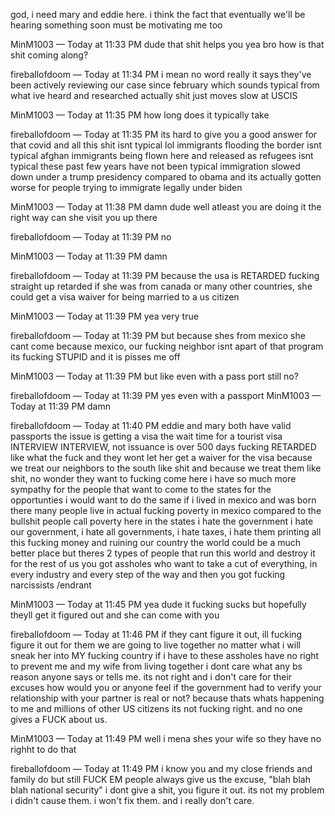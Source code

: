 god, i need mary and eddie here. i think the fact that eventually we'll be hearing something soon must be motivating me too

MinM1003 — Today at 11:33 PM
dude that shit helps you
yea bro how is that shit coming along?

fireballofdoom — Today at 11:34 PM
i mean no word really
it says they've been actively reviewing our case since february
which sounds typical from what ive heard and researched actually
shit just moves slow at USCIS

MinM1003 — Today at 11:35 PM
how long does it typically take

fireballofdoom — Today at 11:35 PM
its hard to give you a good answer for that
covid and all this shit isnt typical lol
immigrants flooding the border isnt typical
afghan immigrants being flown here and released as refugees isnt typical
these past few years have not been typical
immigration slowed down under a trump presidency compared to obama and its actually gotten worse for people trying to immigrate legally under biden 

MinM1003 — Today at 11:38 PM
damn dude well atleast you are doing it the right way
can she visit you up there

fireballofdoom — Today at 11:39 PM
no

MinM1003 — Today at 11:39 PM
damn

fireballofdoom — Today at 11:39 PM
because the usa is RETARDED
fucking straight up retarded
if she was from canada or many other countries, she could get a visa waiver for being married to a us citizen

MinM1003 — Today at 11:39 PM
yea very true

fireballofdoom — Today at 11:39 PM
but because shes from mexico she cant come
because mexico, our fucking neighbor
isnt apart of that program
its fucking STUPID
and it is pisses me off

MinM1003 — Today at 11:39 PM
but like even with a pass port still no?

fireballofdoom — Today at 11:39 PM
yes
even with a passport
MinM1003 — Today at 11:39 PM
damn

fireballofdoom — Today at 11:40 PM
eddie and mary both have valid passports
the issue is getting a visa
the wait time for a tourist visa INTERVIEW
INTERVIEW, not issuance
is
over 500 days
fucking
RETARDED
like what the fuck
and they wont let her get a waiver for the visa because we treat our neighbors to the south like shit
and because we treat them like shit, no wonder they want to fucking come here
i have so much more sympathy for the people that want to come to the states for the opportunties
i would want to do the same if i lived in mexico and was born there
many people live in actual fucking poverty in mexico
compared to the bullshit people call poverty here in the states
i hate the government
i hate our government, i hate all governments, i hate taxes, i hate them printing all this fucking money and ruining our country
the world could be a much better place but theres 2 types of people that run this world and destroy it for the rest of us
you got assholes who want to take a cut of everything, in every industry and every step of the way
and then you got fucking narcissists
/endrant

MinM1003 — Today at 11:45 PM
yea dude it fucking sucks
but hopefully theyll get it figured out and she can come with you

fireballofdoom — Today at 11:46 PM
if they cant figure it out, ill fucking figure it out for them
we are going to live together no matter what
i will sneak her into MY fucking country if i have to
these assholes have no right to prevent me and my wife from living together
i dont care what any bs reason anyone says or tells me. its not right and i don't care for their excuses
how would you or anyone feel if the government had to verify your relationship with your partner is real or not?
because thats whats happening to me and millions of other US citizens
its not fucking right.
and no one gives a FUCK about us.

MinM1003 — Today at 11:49 PM
well i mena shes your wife so they have no righht to do that

fireballofdoom — Today at 11:49 PM
i know you and my close friends and family do
but still
FUCK EM
people always give us the excuse, "blah blah blah national security"
i dont give a shit, you figure it out. its not my problem
i didn't cause them.
i won't fix them.
and i really don't care. 
